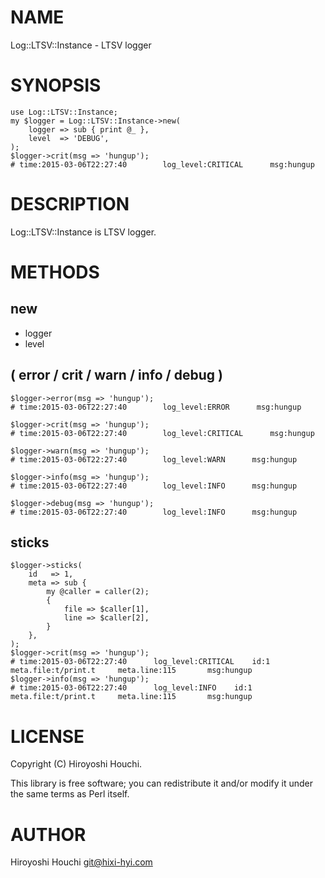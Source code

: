 # NAME

Log::LTSV::Instance - LTSV logger

# SYNOPSIS

    use Log::LTSV::Instance;
    my $logger = Log::LTSV::Instance->new(
        logger => sub { print @_ },
        level  => 'DEBUG',
    );
    $logger->crit(msg => 'hungup');
    # time:2015-03-06T22:27:40        log_level:CRITICAL      msg:hungup

# DESCRIPTION

Log::LTSV::Instance is LTSV logger.

# METHODS

## new

- logger
- level

## ( error / crit / warn / info / debug )

    $logger->error(msg => 'hungup');
    # time:2015-03-06T22:27:40        log_level:ERROR      msg:hungup

    $logger->crit(msg => 'hungup');
    # time:2015-03-06T22:27:40        log_level:CRITICAL      msg:hungup

    $logger->warn(msg => 'hungup');
    # time:2015-03-06T22:27:40        log_level:WARN      msg:hungup

    $logger->info(msg => 'hungup');
    # time:2015-03-06T22:27:40        log_level:INFO      msg:hungup

    $logger->debug(msg => 'hungup');
    # time:2015-03-06T22:27:40        log_level:INFO      msg:hungup

## sticks

    $logger->sticks(
        id   => 1,
        meta => sub {
            my @caller = caller(2);
            {
                file => $caller[1],
                line => $caller[2],
            }
        },
    );
    $logger->crit(msg => 'hungup');
    # time:2015-03-06T22:27:40      log_level:CRITICAL    id:1      meta.file:t/print.t     meta.line:115       msg:hungup
    $logger->info(msg => 'hungup');
    # time:2015-03-06T22:27:40      log_level:INFO    id:1      meta.file:t/print.t     meta.line:115       msg:hungup

# LICENSE

Copyright (C) Hiroyoshi Houchi.

This library is free software; you can redistribute it and/or modify
it under the same terms as Perl itself.

# AUTHOR

Hiroyoshi Houchi <git@hixi-hyi.com>
